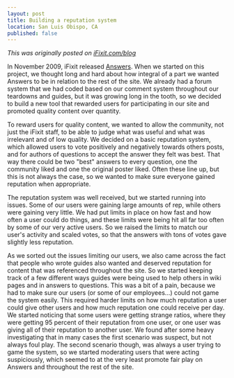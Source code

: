 ```yaml
---
layout: post
title: Building a reputation system
location: San Luis Obispo, CA
published: false
---
```


*This was originally posted on [iFixit.com/blog][1]*

In November 2009, iFixit released [Answers][2]. When we started on this
project, we thought long and hard about how integral of a part we wanted
Answers to be in relation to the rest of the site. We already had a forum
system that we had coded based on our comment system throughout our teardowns
and guides, but it was growing long in the tooth, so we decided to build a new
tool that rewarded users for participating in our site and promoted quality
content over quantity.

To reward users for quality content, we wanted to allow the community, not just
the iFixit staff, to be able to judge what was useful and what was irrelevant
and of low quality. We decided on a basic reputation system, which allowed
users to vote positively and negatively towards others posts, and for authors
of questions to accept the answer they felt was best. That way there could be
two "best" answers to every question, one the community liked and one the
original poster liked. Often these line up, but this is not always the case, so
we wanted to make sure everyone gained reputation when appropriate.

The reputation system was well received, but we started running into issues.
Some of our users were gaining large amounts of rep, while others were gaining
very little. We had put limits in place on how fast and how often a user could
do things, and these limits were being hit all far too often by some of our
very active users. So we raised the limits to match our user's activity and
scaled votes, so that the answers with tons of votes gave slightly less
reputation.

As we sorted out the issues limiting our users, we also came across the fact
that people who wrote guides also wanted and deserved reputation for content
that was referenced throughout the site. So we started keeping track of a few
different ways guides were being used to help others in wiki pages and in
answers to questions. This was a bit of a pain, because we had to make sure our
users (or some of our employees...) could not game the system easily. This
required harder limits on how much reputation a user could give other users and
how much reputation one could receive per day. We started noticing that some
users were getting strange ratios, where they were getting 95 percent of their
reputation from one user, or one user was giving all of their reputation to
another user. We found after some heavy investigating that in many cases the
first scenario was suspect, but not always foul play. The second scenario
though, was always a user trying to game the system, so we started moderating
users that were acting suspiciously, which seemed to at the very least promote
fair play on Answers and throughout the rest of the site.

[1]: http://ifixit.com/blog/
[2]: http://ifixit.com/Answers/


